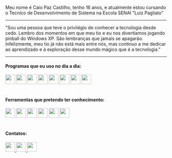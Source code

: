 Meu nome é Caio Paz Castilho, tenho 16 anos, e atualmente estou cursando o Tecníco de Desenvolvimento de Sistema na Escola SENAI "Luiz Pagliato" 

----

"Sou uma pessoa que teve o privilégio de conhecer a tecnologia desde cedo. Lembro dos momentos em que meu tio e eu nos divertíamos jogando pinball do Windows XP. São lembranças que jamais se apagarão. Infelizmente, meu tio já não está mais entre nós, mas continuo a me dedicar ao aprendizado e à exploração desse mundo mágico que é a tecnologia."



----

#### Programas que eu uso no dia a dia: 
<div>
  <img height="30em" src="https://img.shields.io/badge/HTML5-E34F26?style=for-the-badge&logo=html5&logoColor=white">
  <img height="30em" src="https://img.shields.io/badge/CSS3-1572B6?style=for-the-badge&logo=css3&logoColor=white">
  <img height="30em" src="https://img.shields.io/badge/JavaScript-F7DF1E?style=for-the-badge&logo=javascript&logoColor=white">
  <img height="30em" src="https://img.shields.io/badge/python-3670A0?style=for-the-badge&logo=python&logoColor=ffdd54">
  <img height="30em" src="https://img.shields.io/badge/GIT-E34F26?style=for-the-badge&logo=git&logoColor=white">
  <img height="30em" src="https://img.shields.io/badge/Windows-0078D6?style=for-the-badge&logo=windows&logoColor=white">
  <img height="30em" src="https://img.shields.io/badge/figma-%23F24E1E.svg?style=for-the-badge&logo=figma&logoColor=white">
  <img height="30em" src="https://img.shields.io/badge/flask-%23000.svg?style=for-the-badge&logo=flask&logoColor=white">
</div>
</br>

#### Ferramentas que pretendo ter conhecimento:
<div>
    <img height="30em" src="https://img.shields.io/badge/tailwindcss-38BDF8?style=for-the-badge&logo=tailwindcss&logoColor=white">
    <img height="30em" src="https://img.shields.io/badge/BOOTSTRAP-563d7c?style=for-the-badge&logo=bootstrap&logoColor=white">
    <img height="30em" src="https://img.shields.io/badge/react-%2320232a.svg?style=for-the-badge&logo=react&logoColor=%2361DAFB">
    <img height="30em" src="https://img.shields.io/badge/adobe%20photoshop-%2331A8FF.svg?style=for-the-badge&logo=adobe%20photoshop&logoColor=white">
    <img height="30em" src="https://img.shields.io/badge/Adobe%20Premiere%20Pro-9999FF.svg?style=for-the-badge&logo=Adobe%20Premiere%20Pro&logoColor=white">
    <img height="30em" src="https://img.shields.io/badge/Adobe%20Lightroom-31A8FF.svg?style=for-the-badge&logo=Adobe%20Lightroom&logoColor=white">
</div>
<br>

#### Contatos:

<div>
<a href="https://www.linkedin.com/in/caio-paz-castilho-32ba00288/">
  <img height="30em" src="https://img.shields.io/badge/LINKEDIN-0077B5?style=for-the-badge&logo=linkedin&logoColor=white">
</a>

<a href="mailto:caio22112006@outlook.com">
  <img height="30em" src="https://img.shields.io/badge/EMAIL-BB001B?style=for-the-badge&logo=gmail&logoColor=white">
</a>

<a href="https://www.instagram.com/caiopzc/">
  <img height="30em" src="https://img.shields.io/badge/Instagram-%23E4405F.svg?style=for-the-badge&logo=Instagram&logoColor=white">
</a>
</div>
<br>
